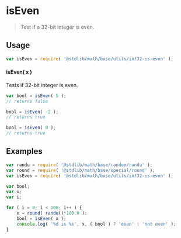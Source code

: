 # isEven

> Test if a 32-bit integer is even.


<section class="usage">

## Usage

``` javascript
var isEven = require( '@stdlib/math/base/utils/int32-is-even' );
```

#### isEven( x )

Tests if 32-bit integer is even.

``` javascript
var bool = isEven( 5 );
// returns false

bool = isEven( -2 );
// returns true

bool = isEven( 0 );
// returns true
```

</section>

<!-- /.usage -->


<section class="notes">

</section>

<!-- /.notes -->


<section class="examples">

## Examples

``` javascript
var randu = require( '@stdlib/math/base/random/randu' );
var round = require( '@stdlib/math/base/special/round' );
var isEven = require( '@stdlib/math/base/utils/int32-is-even' );

var bool;
var x;
var i;

for ( i = 0; i < 100; i++ ) {
    x = round( randu()*100.0 );
    bool = isEven( x );
    console.log( '%d is %s', x, ( bool ) ? 'even' : 'not even' );
}
```

</section>

<!-- /.examples -->


<section class="links">

</section>

<!-- /.links -->
